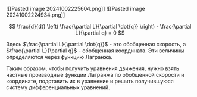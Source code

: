 ![[Pasted image 20241002225604.png]]
![[Pasted image 20241002224934.png]]

$$ \frac{d}{dt} \left( \frac{\partial L}{\partial \dot{q}} \right) - \frac{\partial L}{\partial q} = 0 $$

Здесь $\frac{\partial L}{\partial \dot{q}}$ - это обобщенная скорость, а $\frac{\partial L}{\partial q}$ - обобщенная координата. Эти величины определяются через функцию Лагранжа.

Таким образом, чтобы получить уравнения движения, нужно взять частные производные функции Лагранжа по обобщенной скорости и координате, подставить их в уравнение и решить получившуюся систему дифференциальных уравнений.
